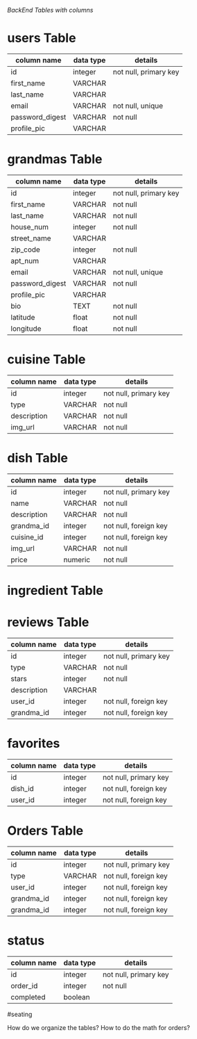 _BackEnd Tables with columns_

# users Table

| column name     | data type | details               |
| --------------- | --------- | --------------------- |
| id              | integer   | not null, primary key |
| first_name      | VARCHAR   |                       |
| last_name       | VARCHAR   |                       |
| email           | VARCHAR   | not null, unique      |
| password_digest | VARCHAR   | not null              |
| profile_pic     | VARCHAR   |                       |

# grandmas Table

| column name     | data type | details               |
| --------------- | --------- | --------------------- |
| id              | integer   | not null, primary key |
| first_name      | VARCHAR   | not null              |
| last_name       | VARCHAR   | not null              |
| house_num       | integer   | not null              |
| street_name     | VARCHAR   |                       |
| zip_code        | integer   | not null              |
| apt_num         | VARCHAR   |                       |
| email           | VARCHAR   | not null, unique      |
| password_digest | VARCHAR   | not null              |
| profile_pic     | VARCHAR   |                       |
| bio             | TEXT      | not null              |
| latitude        | float     | not null              |
| longitude       | float     | not null              |

# cuisine Table

| column name | data type | details               |
| ----------- | --------- | --------------------- |
| id          | integer   | not null, primary key |
| type        | VARCHAR   | not null              |
| description | VARCHAR   | not null              |
| img_url     | VARCHAR   | not null              |

# dish Table

| column name | data type | details               |
| ----------- | --------- | --------------------- |
| id          | integer   | not null, primary key |
| name        | VARCHAR   | not null              |
| description | VARCHAR   | not null              |
| grandma_id  | integer   | not null, foreign key |
| cuisine_id  | integer   | not null, foreign key |
| img_url     | VARCHAR   | not null              |
| price       | numeric   | not null              |

# ingredient Table

# reviews Table

| column name | data type | details               |
| ----------- | --------- | --------------------- |
| id          | integer   | not null, primary key |
| type        | VARCHAR   | not null              |
| stars       | integer   | not null              |
| description | VARCHAR   |                       |
| user_id     | integer   | not null, foreign key |
| grandma_id  | integer   | not null, foreign key |

# favorites

| column name | data type | details               |
| ----------- | --------- | --------------------- |
| id          | integer   | not null, primary key |
| dish_id     | integer   | not null, foreign key |
| user_id     | integer   | not null, foreign key |

# Orders Table

| column name | data type | details               |
| ----------- | --------- | --------------------- |
| id          | integer   | not null, primary key |
| type        | VARCHAR   | not null, foreign key |
| user_id     | integer   | not null, foreign key |
| grandma_id  | integer   | not null, foreign key |
| grandma_id  | integer   | not null, foreign key |

# status

| column name | data type | details               |
| ----------- | --------- | --------------------- |
| id          | integer   | not null, primary key |
| order_id    | integer   | not null              |
| completed   | boolean   |                       |

#seating

How do we organize the tables?
How to do the math for orders?

<!-- # feedback

| column name | data type | details               |
| ----------- | --------- | --------------------- |
| id          | integer   | not null, primary key |
| description | VARCHAR   |                       |
| granny_id   | integer   | not null, foreign key |
| user_id     | integer   | not null, foreign key | -->
